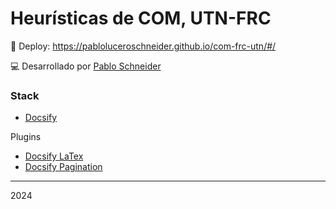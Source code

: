 # Heurísticas de COM, UTN-FRC

🚀 Deploy: https://pabloluceroschneider.github.io/com-frc-utn/#/

💻 Desarrollado por [Pablo Schneider](https://www.linkedin.com/in/pabloschneider/)

### Stack

- [Docsify](https://docsify.js.org/#/configuration)

Plugins

- [Docsify LaTex](https://scruel.github.io/docsify-latex/#/)
- [Docsify Pagination](https://github.com/imyelo/docsify-pagination)

---

2024
